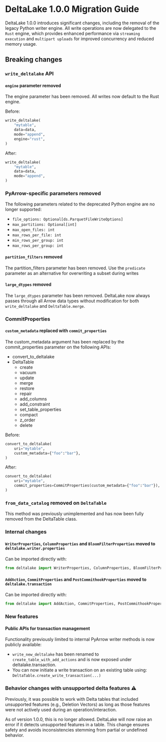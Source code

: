# DeltaLake 1.0.0 Migration Guide

DeltaLake 1.0.0 introduces significant changes, including the removal of the legacy Python writer engine. All write operations are now delegated to the `Rust` engine, which provides enhanced performance via `streaming execution` and `multipart uploads` for improved concurrency and reduced memory usage.

## Breaking changes

### `write_deltalake` API

#### `engine` parameter removed

The engine parameter has been removed. All writes now default to the Rust engine.

Before:

```python
write_deltalake(
    "mytable",
    data=data,
    mode="append",
    engine="rust",
)
```

After:

```python
write_deltalake(
    "mytable",
    data=data,
    mode="append",
)
```

### PyArrow-specific parameters removed

The following parameters related to the deprecated Python engine are no longer supported:

- `file_options: Optional[ds.ParquetFileWriteOptions]`
- `max_partitions: Optional[int]`
- `max_open_files: int`
- `max_rows_per_file: int`
- `min_rows_per_group: int`
- `max_rows_per_group: int`

#### `partition_filters` removed

The partition_filters parameter has been removed. Use the `predicate` parameter as an alternative for overwriting a subset during writes

#### `large_dtypes` removed

The `large_dtypes` parameter has been removed. DeltaLake now always passes through all Arrow data types without modification for both `write_deltalake` and `DeltaTable.merge`.

### CommitProperties

#### `custom_metadata` replaced with `commit_properties`

The custom_metadata argument has been replaced by the commit_properties parameter on the following APIs:

- convert_to_deltalake
- DeltaTable
  - create
  - vacuum
  - update
  - merge
  - restore
  - repair
  - add_columns
  - add_constraint
  - set_table_properties
  - compact
  - z_order
  - delete

Before:

```python
convert_to_deltalake(
    uri="mytable",
    custom_metadata={"foo":"bar"},
)
```

After:

```python
convert_to_deltalake(
    uri="mytable",
    commit_properties=CommitProperties(custom_metadata={"foo":"bar"}),
)
```

### `from_data_catalog` removed on `DeltaTable`

This method was previously unimplemented and has now been fully removed from the DeltaTable class.

### Internal changes

#### `WriterProperties`, `ColumnProperties` and `BloomFilterProperties` moved to `deltalake.writer.properties`

Can be imported directly with:

```python
from deltalake import WriterProperties, ColumnProperties, BloomFilterProperties
```

#### `AddAction`, `CommitProperties` and `PostCommithookProperties` moved to `deltalake.transaction`

Can be imported directly with:

```python
from deltalake import AddAction, CommitProperties, PostCommithookProperties
```

### New features

#### Public APIs for transaction management

Functionality previously limited to internal PyArrow writer methods is now publicly available:

- `write_new_deltalake` has been renamed to `create_table_with_add_actions` and is now exposed under deltalake.transaction.
- You can now initiate a write transaction on an existing table using: `DeltaTable.create_write_transaction(...)`

### Behavior changes with unsupported delta features ⚠️

Previously, it was possible to work with Delta tables that included unsupported features (e.g., Deletion Vectors) as long as those features were not actively used during an operation/interaction.

As of version 1.0.0, this is no longer allowed. DeltaLake will now raise an error if it detects unsupported features in a table. This change ensures safety and avoids inconsistencies stemming from partial or undefined behavior.
